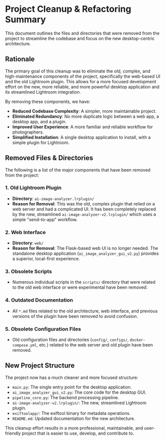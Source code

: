 # Project Cleanup & Refactoring Summary

This document outlines the files and directories that were removed from the project to streamline the codebase and focus on the new desktop-centric architecture.

## Rationale

The primary goal of this cleanup was to eliminate the old, complex, and high-maintenance components of the project, specifically the web-based UI and the old Lightroom plugin. This allows for a more focused development effort on the new, more reliable, and more powerful desktop application and its streamlined Lightroom integration.

By removing these components, we have:

-   **Reduced Codebase Complexity**: A simpler, more maintainable project.
-   **Eliminated Redundancy**: No more duplicate logic between a web app, a desktop app, and a plugin.
-   **Improved User Experience**: A more familiar and reliable workflow for photographers.
-   **Simplified Installation**: A single desktop application to install, with a simple plugin for Lightroom.

## Removed Files & Directories

The following is a list of the major components that have been removed from the project:

### 1. Old Lightroom Plugin

-   **Directory**: `ai-image-analyzer.lrplugin/`
-   **Reason for Removal**: This was the old, complex plugin that relied on a web server and had a complicated UI. It has been completely replaced by the new, streamlined `ai-image-analyzer-v2.lrplugin/` which uses a simple "send-to-app" workflow.

### 2. Web Interface

-   **Directory**: `web/`
-   **Reason for Removal**: The Flask-based web UI is no longer needed. The standalone desktop application (`ai_image_analyzer_gui_v2.py`) provides a superior, local-first experience.

### 3. Obsolete Scripts

-   Numerous individual scripts in the `scripts/` directory that were related to the old web interface or were experimental have been removed.

### 4. Outdated Documentation

-   All `*.md` files related to the old architecture, web interface, and previous versions of the plugin have been removed to avoid confusion.

### 5. Obsolete Configuration Files

-   Old configuration files and directories (`config/`, `configs/`, `docker-compose.yml`, etc.) related to the web server and old plugin have been removed.

## New Project Structure

The project now has a much cleaner and more focused structure:

-   `main.py`: The single entry point for the desktop application.
-   `ai_image_analyzer_gui_v2.py`: The core code for the desktop GUI.
-   `pipeline_core.py`: The backend processing pipeline.
-   `ai-image-analyzer-v2.lrplugin/`: The new, streamlined Lightroom plugin.
-   `exiftoolapp/`: The exiftool binary for metadata operations.
-   `README.md`: Updated documentation for the new architecture.

This cleanup effort results in a more professional, maintainable, and user-friendly project that is easier to use, develop, and contribute to.

